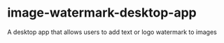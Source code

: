 # image-watermark-desktop-app
A desktop app that allows users to add text or logo watermark to images
